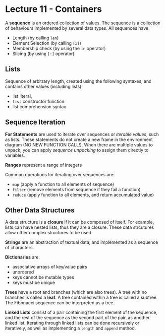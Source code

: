 # Lecture 11 - Containers

A **sequence** is an ordered collection of values. The sequence is a collection of behaviours implemented by several data types. All sequences have:

- Length (by calling `len`)
- Element Selection (by calling `[x]`)
- Membership check (by using the `in` operator)
- Slicing (by using `[:]` operator)

## Lists

Sequence of arbitrary length, created using the following syntaxes, and contains other values (including lists):

- list literal,
- `list` constructor function
- list comprehension syntax

## Sequence Iteration

**For Statements** are used to iterate over sequences or *iterable values*, such as lists.
These statements do not create a new frame in the environment diagram (NO NEW FUNCTION CALL!).
When there are multiple values to unpack, you can apply *sequence unpacking* to assign them directly to variables.

**Ranges** represent a range of integers

Common operations for iterating over sequences are:

- `map` (apply a function to all elements of sequence)
- `filter` (remove elements from sequence if they fail a function)
- `reduce` (apply function to all elements, and return accumulated value)

## Other Data Structures

A data structure is a **closure** if it can be composed of itself. For example, lists can have nested lists, thus they are a closure. These data strcutures allow other complex structures to be used.

**Strings** are an abstraction of textual data, and implemented as a sequence of characters.

**Dictionaries** are:

- associative arrays of key/value pairs
- unordered
- keys cannot be mutable types
- keys must be unique

**Trees** have a root and branches (which are also trees). A tree with no branches is called a **leaf**. A tree contained within a tree is called a subtree. The Fibonacci sequence can be interpreted as a tree.

**Linked Lists** consist of a pair containing the first element of the sequence, and the rest of the sequence as the second part of the pair, as another linked list. Iterating through linked lists can be done recursively or iteratively, as well as implementing a `length` and `append` method.